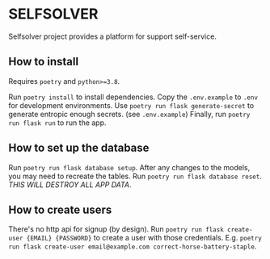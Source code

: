 # SELFSOLVER

Selfsolver project provides a platform for support self-service.

## How to install

Requires `poetry` and `python>=3.8`.

Run `poetry install` to install dependencies.
Copy the `.env.example` to `.env` for development environments.
Use `poetry run flask generate-secret` to generate entropic enough secrets. (see `.env.example`)
Finally, run `poetry run flask run` to run the app.

## How to set up the database

Run `poetry run flask database setup`.
After any changes to the models, you may need to recreate the tables.
Run `poetry run flask database reset`. *THIS WILL DESTROY ALL APP DATA*.

## How to create users

There's no http api for signup (by design).
Run `poetry run flask create-user {EMAIL} {PASSWORD}` to create a user with those credentials.
E.g. `poetry run flask create-user email@example.com correct-horse-battery-staple`.
